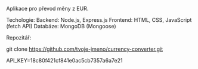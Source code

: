 Aplikace pro převod měny z EUR.

Techologie:
Backend: Node.js, Express.js
Frontend: HTML, CSS, JavaScript (fetch API)
Databáze: MongoDB (Mongoose)

Repozitář:

git clone https://github.com/tvoje-jmeno/currency-converter.git


API_KEY=18c80f421cf841e0ac5cb7357a6a7e21




